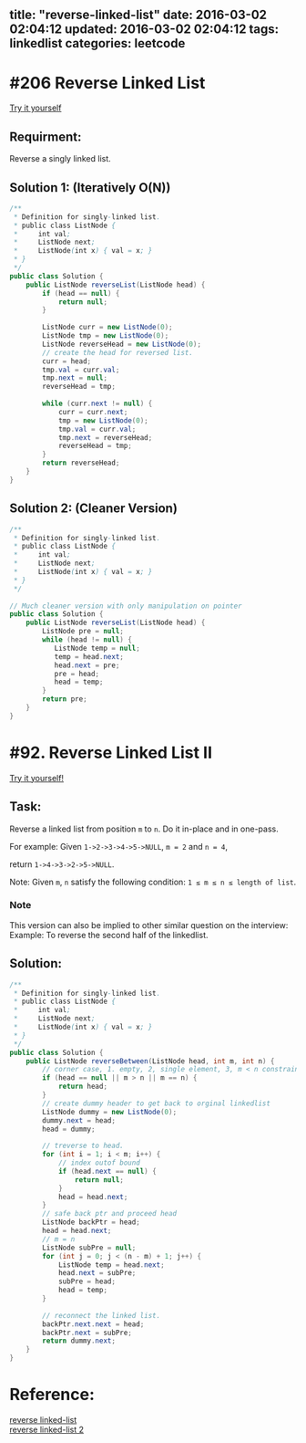 title: "reverse-linked-list"
date: 2016-03-02 02:04:12
updated: 2016-03-02 02:04:12
tags: linkedlist
categories: leetcode
---


# #206 Reverse Linked List
[Try it yourself](https://leetcode.com/problems/reverse-linked-list/)


## Requirment:
Reverse a singly linked list.


## Solution 1: (Iteratively O(N))

```java
/**
 * Definition for singly-linked list.
 * public class ListNode {
 *     int val;
 *     ListNode next;
 *     ListNode(int x) { val = x; }
 * }
 */
public class Solution {
    public ListNode reverseList(ListNode head) {
        if (head == null) {
            return null;
        }
        
        ListNode curr = new ListNode(0);
        ListNode tmp = new ListNode(0);
        ListNode reverseHead = new ListNode(0);
        // create the head for reversed list.
        curr = head;
        tmp.val = curr.val;
        tmp.next = null;
        reverseHead = tmp;
        
        while (curr.next != null) {
            curr = curr.next;
            tmp = new ListNode(0);
            tmp.val = curr.val;
            tmp.next = reverseHead;
            reverseHead = tmp;
        }
        return reverseHead;
    }
}
```

## Solution 2: (Cleaner Version)

```java
/**
 * Definition for singly-linked list.
 * public class ListNode {
 *     int val;
 *     ListNode next;
 *     ListNode(int x) { val = x; }
 * }
 */
 
// Much cleaner version with only manipulation on pointer 
public class Solution {
    public ListNode reverseList(ListNode head) {
        ListNode pre = null;
        while (head != null) {
           ListNode temp = null;
           temp = head.next;
           head.next = pre;
           pre = head;
           head = temp;
        }
        return pre;
    }
}
```


# #92. Reverse Linked List II

[Try it yourself!](https://leetcode.com/problems/reverse-linked-list-ii/)

## Task:

Reverse a linked list from position `m` to `n`. Do it in-place and in one-pass.

For example:
Given `1->2->3->4->5->NULL`, `m = 2` and `n = 4`,

return `1->4->3->2->5->NULL`.

Note:
Given `m`, `n` satisfy the following condition:
`1 ≤ m ≤ n ≤ length of list`.

### Note
This version can also be implied to other similar question on the interview:  
Example: To reverse the second half of the linkedlist. 


## Solution:
```java
/**
 * Definition for singly-linked list.
 * public class ListNode {
 *     int val;
 *     ListNode next;
 *     ListNode(int x) { val = x; }
 * }
 */
public class Solution {
    public ListNode reverseBetween(ListNode head, int m, int n) {
        // corner case, 1. empty, 2, single element, 3, m < n constraint, 4. duplicate, 
        if (head == null || m > n || m == n) {
            return head;
        }
        // create dummy header to get back to orginal linkedlist
        ListNode dummy = new ListNode(0);
        dummy.next = head;
        head = dummy; 
        
        // treverse to head. 
        for (int i = 1; i < m; i++) {
            // index outof bound
            if (head.next == null) {
                return null;
            }
            head = head.next;
        }
        // safe back ptr and proceed head
        ListNode backPtr = head;
        head = head.next;
        // m = n
        ListNode subPre = null;
        for (int j = 0; j < (n - m) + 1; j++) {
            ListNode temp = head.next;
            head.next = subPre;
            subPre = head;
            head = temp;
        }
        
        // reconnect the linked list.
        backPtr.next.next = head;
        backPtr.next = subPre;
        return dummy.next;
    }
}

```


# Reference:
[reverse linked-list](http://www.jiuzhang.com/solutions/reverse-linked-list/)  
[reverse linked-list 2](http://www.jiuzhang.com/solutions/reverse-linked-list-ii/)
